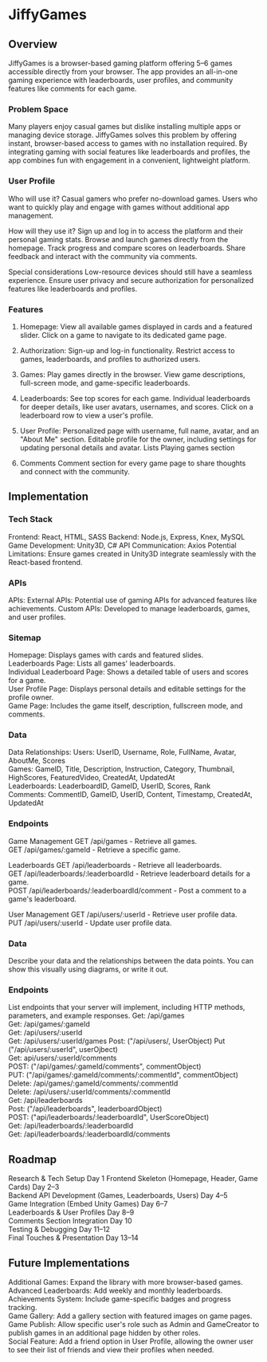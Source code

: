# JiffyGames

## Overview

JiffyGames is a browser-based gaming platform offering 5–6 games accessible directly from your browser. The app provides an all-in-one gaming experience with leaderboards, user profiles, and community features like comments for each game.

### Problem Space

Many players enjoy casual games but dislike installing multiple apps or managing device storage. JiffyGames solves this problem by offering instant, browser-based access to games with no installation required. By integrating gaming with social features like leaderboards and profiles, the app combines fun with engagement in a convenient, lightweight platform.

### User Profile

Who will use it?
Casual gamers who prefer no-download games.
Users who want to quickly play and engage with games without additional app management.

How will they use it?
Sign up and log in to access the platform and their personal gaming stats.
Browse and launch games directly from the homepage.
Track progress and compare scores on leaderboards.
Share feedback and interact with the community via comments.

Special considerations
Low-resource devices should still have a seamless experience.
Ensure user privacy and secure authorization for personalized features like leaderboards and profiles.

### Features

1. Homepage:
   View all available games displayed in cards and a featured slider.
   Click on a game to navigate to its dedicated game page.

2. Authorization:
   Sign-up and log-in functionality.
   Restrict access to games, leaderboards, and profiles to authorized users.

3. Games:
   Play games directly in the browser.
   View game descriptions, full-screen mode, and game-specific leaderboards.

4. Leaderboards:
   See top scores for each game.
   Individual leaderboards for deeper details, like user avatars, usernames, and scores.
   Click on a leaderboard row to view a user's profile.

5. User Profile:
   Personalized page with username, full name, avatar, and an "About Me" section.
   Editable profile for the owner, including settings for updating personal details and avatar.
   Lists Playing games section

6. Comments
   Comment section for every game page to share thoughts and connect with the community.

## Implementation

### Tech Stack

Frontend: React, HTML, SASS
Backend: Node.js, Express, Knex, MySQL
Game Development: Unity3D, C#
API Communication: Axios
Potential Limitations: Ensure games created in Unity3D integrate seamlessly with the React-based frontend.

### APIs

APIs: External APIs: Potential use of gaming APIs for advanced features like achievements.
Custom APIs: Developed to manage leaderboards, games, and user profiles.

### Sitemap

Homepage: Displays games with cards and featured slides.<br>
Leaderboards Page: Lists all games' leaderboards.<br>
Individual Leaderboard Page: Shows a detailed table of users and scores for a game.<br>
User Profile Page: Displays personal details and editable settings for the profile owner.<br>
Game Page: Includes the game itself, description, fullscreen mode, and comments.

### Data

Data Relationships:
Users: UserID, Username, Role, FullName, Avatar, AboutMe, Scores<br>
Games: GameID, Title, Description, Instruction, Category, Thumbnail, HighScores, FeaturedVideo, CreatedAt, UpdatedAt<br>
Leaderboards: LeaderboardID, GameID, UserID, Scores, Rank<br>
Comments: CommentID, GameID, UserID, Content, Timestamp, CreatedAt, UpdatedAt<br>

### Endpoints

Game Management
GET /api/games - Retrieve all games.<br>
GET /api/games/:gameId - Retrieve a specific game.<br>

Leaderboards
GET /api/leaderboards - Retrieve all leaderboards.<br>
GET /api/leaderboards/:leaderboardId - Retrieve leaderboard details for a game.<br>
POST /api/leaderboards/:leaderboardId/comment - Post a comment to a game's leaderboard.<br>

User Management
GET /api/users/:userId - Retrieve user profile data.<br>
PUT /api/users/:userId - Update user profile data.<br>

### Data

Describe your data and the relationships between the data points. You can show this visually using diagrams, or write it out.

### Endpoints

List endpoints that your server will implement, including HTTP methods, parameters, and example responses.
Get: /api/games<br>
Get: /api/games/:gameId<br>
Get: /api/users/:userId<br>
Get: /api/users/:userId/games
Post: ("/api/users/, UserObject)
Put ("/api/users/:userId", userOjbect) <br>
Get: api/users/:userId/comments<br>
POST: ("/api/games/:gameId/comments", commentObject)<br>
PUT: ("/api/games/:gameId/comments/:commentId", commentObject)<br>
Delete: /api/games/:gameId/comments/:commentId<br>
Delete: /api/users/:userId/comments/:commentId<br>
Get: /api/leaderboards<br>
Post: ("/api/leaderboards", leaderboardObject)<br>
POST: ("api/leaderboards/:leaderboardId", UserScoreObject)<br>
Get: /api/leaderboards/:leaderboardId<br>
Get: /api/leaderboards/:leaderboardId/comments<br>

## Roadmap

Research & Tech Setup Day 1
Frontend Skeleton (Homepage, Header, Game Cards) Day 2–3<br>
Backend API Development (Games, Leaderboards, Users) Day 4–5<br>
Game Integration (Embed Unity Games) Day 6–7<br>
Leaderboards & User Profiles Day 8–9<br>
Comments Section Integration Day 10<br>
Testing & Debugging Day 11–12<br>
Final Touches & Presentation Day 13–14<br>

## Future Implementations

Additional Games: Expand the library with more browser-based games.<br>
Advanced Leaderboards: Add weekly and monthly leaderboards.<br>
Achievements System: Include game-specific badges and progress tracking.<br>
Game Gallery: Add a gallery section with featured images on game pages.<br>
Game Publish: Allow specific user's role such as Admin and GameCreator to publish games in an additional page hidden by other roles.<br>
Social Feature: Add a friend option in User Profile, allowing the owner user to see their list of friends and view their profiles when needed.
